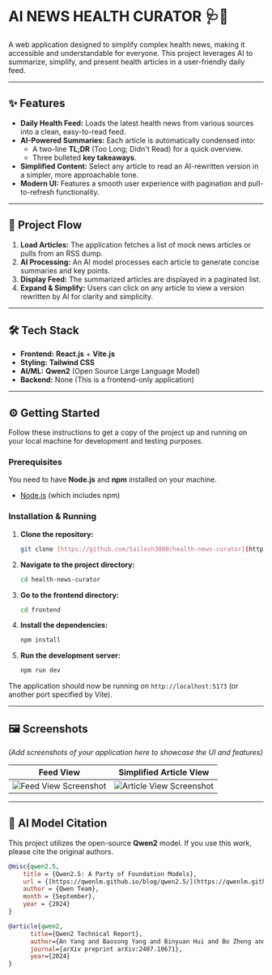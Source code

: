 # AI NEWS HEALTH CURATOR 🩺💊

A web application designed to simplify complex health news, making it accessible and understandable for everyone. This project leverages AI to summarize, simplify, and present health articles in a user-friendly daily feed.

---

## ✨ Features

* **Daily Health Feed:** Loads the latest health news from various sources into a clean, easy-to-read feed.
* **AI-Powered Summaries:** Each article is automatically condensed into:
    * A two-line **TL;DR** (Too Long; Didn't Read) for a quick overview.
    * Three bulleted **key takeaways**.
* **Simplified Content:** Select any article to read an AI-rewritten version in a simpler, more approachable tone.
* **Modern UI:** Features a smooth user experience with pagination and pull-to-refresh functionality.

---

## 🚀 Project Flow

1.  **Load Articles:** The application fetches a list of mock news articles or pulls from an RSS dump.
2.  **AI Processing:** An AI model processes each article to generate concise summaries and key points.
3.  **Display Feed:** The summarized articles are displayed in a paginated list.
4.  **Expand & Simplify:** Users can click on any article to view a version rewritten by AI for clarity and simplicity.

---

## 🛠️ Tech Stack

* **Frontend:** **React.js** + **Vite.js**
* **Styling:** **Tailwind CSS**
* **AI/ML:** **Qwen2** (Open Source Large Language Model)
* **Backend:** None (This is a frontend-only application)

---

## ⚙️ Getting Started

Follow these instructions to get a copy of the project up and running on your local machine for development and testing purposes.

### Prerequisites

You need to have **Node.js** and **npm** installed on your machine.

* [Node.js](https://nodejs.org/en/download/) (which includes npm)

### Installation & Running

1.  **Clone the repository:**
    ```sh
    git clone [https://github.com/Sailesh3000/health-news-curator](https://github.com/Sailesh3000/health-news-curator)
    ```

2.  **Navigate to the project directory:**
    ```sh
    cd health-news-curator
    ```

3.  **Go to the frontend directory:**
    ```sh
    cd frontend
    ```

4.  **Install the dependencies:**
    ```sh
    npm install
    ```

5.  **Run the development server:**
    ```sh
    npm run dev
    ```

The application should now be running on `http://localhost:5173` (or another port specified by Vite).

---

## 🖼️ Screenshots

*(Add screenshots of your application here to showcase the UI and features)*

| Feed View                                     | Simplified Article View                       |
| --------------------------------------------- | --------------------------------------------- |
| ![Feed View Screenshot](URL_TO_SCREENSHOT_1) | ![Article View Screenshot](URL_TO_SCREENSHOT_2) |

---
## 🧠 AI Model Citation

This project utilizes the open-source **Qwen2** model. If you use this work, please cite the original authors.

```bibtex
@misc{qwen2.5,
    title = {Qwen2.5: A Party of Foundation Models},
    url = {[https://qwenlm.github.io/blog/qwen2.5/](https://qwenlm.github.io/blog/qwen2.5/)},
    author = {Qwen Team},
    month = {September},
    year = {2024}
}

@article{qwen2,
      title={Qwen2 Technical Report}, 
      author={An Yang and Baosong Yang and Binyuan Hui and Bo Zheng and Bowen Yu and Chang Zhou and Chengpeng Li and Chengyuan Li and Dayiheng Liu and Fei Huang and Guanting Dong and Haoran Wei and Huan Lin and Jialong Tang and Jialin Wang and Jian Yang and Jianhong Tu and Jianwei Zhang and Jianxin Ma and Jin Xu and Jingren Zhou and Jinze Bai and Jinzheng He and Junyang Lin and Kai Dang and Keming Lu and Keqin Chen and Kexin Yang and Mei Li and Mingfeng Xue and Na Ni and Pei Zhang and Peng Wang and Ru Peng and Rui Men and Ruize Gao and Runji Lin and Shijie Wang and Shuai Bai and Sinan Tan and Tianhang Zhu and Tianhao Li and Tianyu Liu and Wenbin Ge and Xiaodong Deng and Xiaohuan Zhou and Xingzhang Ren and Xinyu Zhang and Xipin Wei and Xuancheng Ren and Yang Fan and Yang Yao and Yichang Zhang and Yu Wan and Yunfei Chu and Yuqiong Liu and Zeyu Cui and Zhenru Zhang and Zhihao Fan},
      journal={arXiv preprint arXiv:2407.10671},
      year={2024}
}